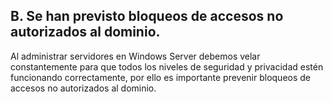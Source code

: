 ## B. Se han previsto bloqueos de accesos no autorizados al dominio. ##
Al administrar servidores en Windows Server debemos velar constantemente para que todos los niveles de seguridad y privacidad estén funcionando correctamente, por ello es importante prevenir bloqueos de accesos no autorizados al dominio.

